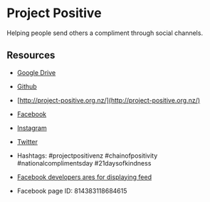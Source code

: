 # Project Positive

Helping people send others a compliment through social channels.

## Resources

* [Google Drive](https://drive.google.com/drive/folders/0B3UW6L02gf94elNtNWNZd2xzaVU)

* [Github](https://github.com/enspiral-craftworks/project-positive/blob/gh-pages/index.html)

* [http://project-positive.org.nz/](http://project-positive.org.nz/)

* [Facebook](www.facebook.com/heyawesome)

* [Instagram](www.instagram.com/projectpositivenz)

* [Twitter](www.twitter.com/projectposnz)

* Hashtags: #projectpositivenz #chainofpositivity #nationalcomplimentsday #21daysofkindness

* [Facebook developers ares for displaying feed](https://developers.facebook.com/docs/plugins/page-plugin)

* Facebook page ID: 814383118684615


